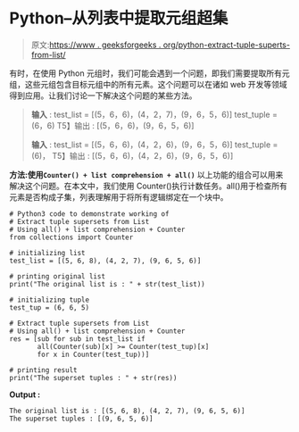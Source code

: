 # Python–从列表中提取元组超集

> 原文:[https://www . geeksforgeeks . org/python-extract-tuple-superts-from-list/](https://www.geeksforgeeks.org/python-extract-tuple-supersets-from-list/)

有时，在使用 Python 元组时，我们可能会遇到一个问题，即我们需要提取所有元组，这些元组包含目标元组中的所有元素。这个问题可以在诸如 web 开发等领域得到应用。让我们讨论一下解决这个问题的某些方法。

> **输入** :
> test_list = [(5，6，6)，(4，2，7)，(9，6，5，6)]
> test_tuple = (6，6)
> T5】输出 : [(5，6，6)，(9，6，5，6)]
> 
> **输入** :
> test_list = [(5，6，6)，(4，2，6)，(9，6，5，6)]
> test_tuple = (6)，
> T5】输出 : [(5，6，6)，(4，2，6)，(9，6，5，6)]

**方法:使用`Counter() + list comprehension + all()`**
以上功能的组合可以用来解决这个问题。在本文中，我们使用 Counter()执行计数任务。all()用于检查所有元素是否构成子集，列表理解用于将所有逻辑绑定在一个块中。

```
# Python3 code to demonstrate working of 
# Extract tuple supersets from List
# Using all() + list comprehension + Counter
from collections import Counter

# initializing list
test_list = [(5, 6, 8), (4, 2, 7), (9, 6, 5, 6)]

# printing original list
print("The original list is : " + str(test_list))

# initializing tuple
test_tup = (6, 6, 5)

# Extract tuple supersets from List
# Using all() + list comprehension + Counter
res = [sub for sub in test_list if 
       all(Counter(sub)[x] >= Counter(test_tup)[x]
       for x in Counter(test_tup))]

# printing result 
print("The superset tuples : " + str(res)) 
```

**Output :**

```
The original list is : [(5, 6, 8), (4, 2, 7), (9, 6, 5, 6)]
The superset tuples : [(9, 6, 5, 6)]

```